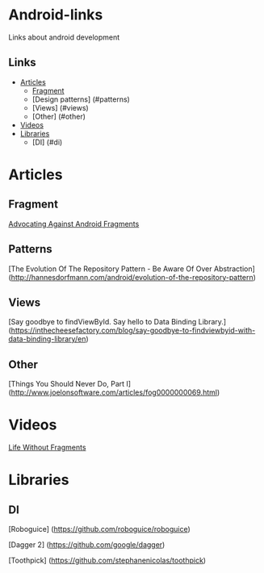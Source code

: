 # Android-links

Links about android development

## Links
- [Articles](#articles)
 	- [Fragment](#fragment)
 	- [Design patterns] (#patterns)
 	- [Views] (#views)
 	- [Other] (#other)
- [Videos](#videos)
- [Libraries](#libraries)
  - [DI] (#di)

# Articles
## Fragment
[Advocating Against Android Fragments](https://corner.squareup.com/2014/10/advocating-against-android-fragments.html)

## Patterns
[The Evolution Of The Repository Pattern - Be Aware Of Over Abstraction] (http://hannesdorfmann.com/android/evolution-of-the-repository-pattern)

## Views
[Say goodbye to findViewById. Say hello to Data Binding Library.] (https://inthecheesefactory.com/blog/say-goodbye-to-findviewbyid-with-data-binding-library/en)

## Other
[Things You Should Never Do, Part I]
(http://www.joelonsoftware.com/articles/fog0000000069.html)

# Videos
[Life Without Fragments](https://www.youtube.com/watch?v=jl1HRiCaAP4)

# Libraries
## DI
[Roboguice] (https://github.com/roboguice/roboguice)

[Dagger 2] (https://github.com/google/dagger)

[Toothpick] (https://github.com/stephanenicolas/toothpick)
